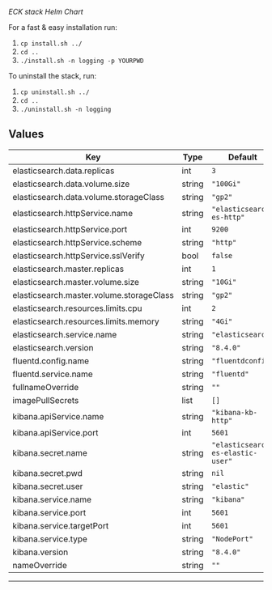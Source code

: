 *ECK stack Helm Chart*

For a fast & easy installation run:
 1. `cp install.sh ../`
 2. `cd ..`
 3. `./install.sh -n logging -p YOURPWD`


To uninstall the stack, run:
 1. `cp uninstall.sh ../`
 2. `cd ..`
 3. `./uninstall.sh -n logging`

## Values

| Key | Type | Default | Description |
|-----|------|---------|-------------|
| elasticsearch.data.replicas | int | `3` |  |
| elasticsearch.data.volume.size | string | `"100Gi"` |  |
| elasticsearch.data.volume.storageClass | string | `"gp2"` |  |
| elasticsearch.httpService.name | string | `"elasticsearch-es-http"` |  |
| elasticsearch.httpService.port | int | `9200` |  |
| elasticsearch.httpService.scheme | string | `"http"` |  |
| elasticsearch.httpService.sslVerify | bool | `false` |  |
| elasticsearch.master.replicas | int | `1` |  |
| elasticsearch.master.volume.size | string | `"10Gi"` |  |
| elasticsearch.master.volume.storageClass | string | `"gp2"` |  |
| elasticsearch.resources.limits.cpu | int | `2` |  |
| elasticsearch.resources.limits.memory | string | `"4Gi"` |  |
| elasticsearch.service.name | string | `"elasticsearch"` |  |
| elasticsearch.version | string | `"8.4.0"` |  |
| fluentd.config.name | string | `"fluentdconfig"` |  |
| fluentd.service.name | string | `"fluentd"` |  |
| fullnameOverride | string | `""` |  |
| imagePullSecrets | list | `[]` |  |
| kibana.apiService.name | string | `"kibana-kb-http"` |  |
| kibana.apiService.port | int | `5601` |  |
| kibana.secret.name | string | `"elasticsearch-es-elastic-user"` |  |
| kibana.secret.pwd | string | `nil` |  |
| kibana.secret.user | string | `"elastic"` |  |
| kibana.service.name | string | `"kibana"` |  |
| kibana.service.port | int | `5601` |  |
| kibana.service.targetPort | int | `5601` |  |
| kibana.service.type | string | `"NodePort"` |  |
| kibana.version | string | `"8.4.0"` |  |
| nameOverride | string | `""` |  |

----------------------------------------------